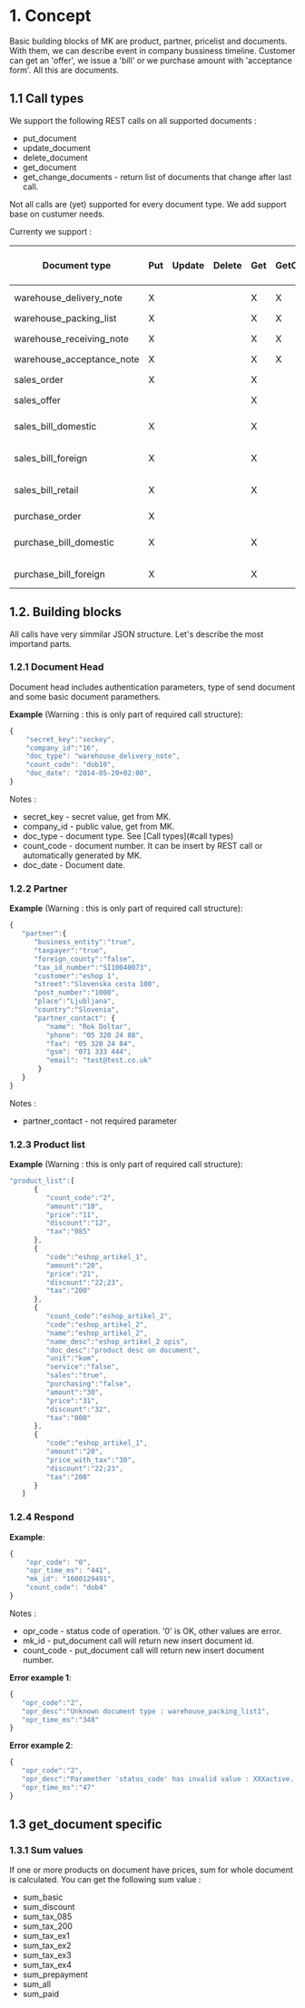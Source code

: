 
# 1. Concept

Basic building blocks of MK are product, partner, pricelist and documents. With them, we can describe event in company bussiness timeline. Customer can get an 'offer', we issue a 'bill' or we purchase amount with 'acceptance form'. All this are documents. 

## 1.1 Call types
We support the following REST calls on all supported documents :
* put\_document
* update\_document
* delete\_document
* get\_document
* get\_change\_documents - return list of documents that change after last call.

Not all calls are (yet) supported for every document type. We add support base on custumer needs.

Currenty we support :

Document type                | Put | Update | Delete | Get | GetChangeDocument| Local translation [SLO]|
-----------------------------|-----|--------|--------|-----|------------------|------------------|
warehouse\_delivery\_note    |X    |        |        |X    | X                |Nalog za odpremo|
warehouse\_packing\_list     |X    |        |        |X    | X                |Dobavnica|
warehouse\_receiving\_note   |X    |        |        |X    | X                |Nalog za prejem|
warehouse\_acceptance\_note  |X    |        |        |X    | X                |Prevzemnica|
sales\_order                 |X    |        |        |X    |                  |Prodajno naročilo|
sales\_offer                 |     |        |        |X    |                  |Ponudba|
sales\_bill\_domestic        |X    |        |        |X    |                  |Prodaja Račun Domači|
sales\_bill\_foreign         |X    |        |        |X    |                  |Prodaja Račun Tuji|
sales\_bill\_retail          |X    |        |        |X    |                  |Prodaja Račun maloprodajni|
purchase\_order              |X    |        |        |     |                  |Naročilnica|
purchase\_bill\_domestic     |X    |        |        |X    |                  |Nabava Račun - domači|
purchase\_bill\_foreign      |X    |        |        |X    |                  |Nabava Račun - tuji|

## 1.2. Building blocks
All calls have very simmilar JSON structure. Let's describe the most importand parts.

### 1.2.1 Document Head
Document head includes authentication parameters, type of send document and some basic document paramethers.

**Example** (Warning : this is only part of required call structure):
```javascript
{
    "secret_key":"seckey",
    "company_id":"16",
    "doc_type": "warehouse_delivery_note",
    "count_code": "dob10",
    "doc_date": "2014-05-20+02:00",
}
```

Notes :
* secret_key - secret value, get from MK.
* company_id - public value, get from MK.
* doc_type - document type. See [Call types](#call types)
* count_code - document number. It can be insert by REST call or automatically generated by MK. 
* doc_date - Document date.

### 1.2.2 Partner

**Example** (Warning : this is only part of required call structure):
```javascript
{
   "partner":{
      "business_entity":"true",
      "taxpayer":"true",
      "foreign_county":"false",
      "tax_id_number":"SI10040073",
      "customer":"eshop 1",
      "street":"Slovenska cesta 100",
      "post_number":"1000",
      "place":"Ljubljana",
      "country":"Slovenia",
      "partner_contact": {
         "name": "Rok Doltar",
         "phone": "05 320 24 88",
         "fax": "05 320 24 84",
         "gsm": "071 333 444",
         "email": "test@test.co.uk"
       }
   }
}
```
Notes :
* partner_contact - not required parameter

### 1.2.3 Product list

**Example** (Warning : this is only part of required call structure):
```javascript
"product_list":[
      {
         "count_code":"2",
         "amount":"10",
         "price":"11",
         "discount":"12",
         "tax":"085"         
      },
      {
         "code":"eshop_artikel_1",
         "amount":"20",
         "price":"21",
         "discount":"22;23",
         "tax":"200"         
      },
      {
         "count_code":"eshop_artikel_2",
         "code":"eshop_artikel_2",
         "name":"eshop_artikel_2",
         "name_desc":"eshop_artikel_2 opis",
         "doc_desc":"product desc on document",         
         "unit":"kom",
         "service":"false",
         "sales":"true",
         "purchasing":"false",
         "amount":"30",
         "price":"31",
         "discount":"32",
         "tax":"000"
      },
      {
         "code":"eshop_artikel_1",
         "amount":"20",
         "price_with_tax":"30",
         "discount":"22;23",
         "tax":"200"         
      }
   ]   
```

### 1.2.4 Respond
**Example**:
```javascript
{
    "opr_code": "0",
    "opr_time_ms": "441",
    "mk_id": "1600129491",
    "count_code": "dob4"
}
```

Notes :
* opr_code - status code of operation. '0' is OK, other values are error.
* mk_id - put_document call will return new insert document id.
* count_code - put_document call will return new insert document number.

**Error example 1**:
```javascript
{  
   "opr_code":"2",
   "opr_desc":"Unknown document type : warehouse_packing_list1",
   "opr_time_ms":"348"
}
```

**Error example 2**:
```javascript
{  
   "opr_code":"2",
   "opr_desc":"Paramether 'status_code' has invalid value : XXXactive. Valid values : active,finished,deleted",
   "opr_time_ms":"47"
}
```

## 1.3 get_document specific
### 1.3.1 Sum values
If one or more products on document have prices, sum for whole document is calculated. You can get the following sum value :
* sum\_basic
* sum\_discount
* sum\_tax\_085
* sum\_tax\_200
* sum\_tax\_ex1
* sum\_tax\_ex2
* sum\_tax\_ex3
* sum\_tax\_ex4
* sum\_prepayment
* sum\_all
* sum\_paid
